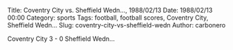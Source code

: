 Title: Coventry City vs. Sheffield Wedn…, 1988/02/13
Date: 1988/02/13 00:00
Category: sports
Tags: football, football scores, Coventry City, Sheffield Wedn…
Slug: coventry-city-vs-sheffield-wedn
Author: carbonero


Coventry City 3 - 0 Sheffield Wedn…
